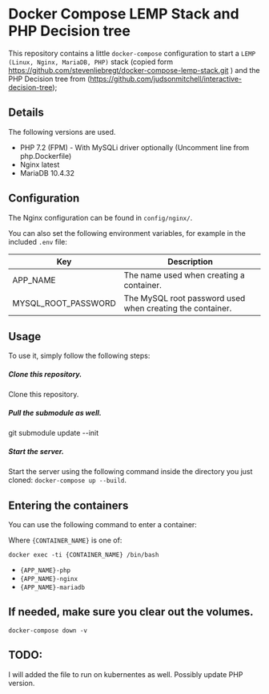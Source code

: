 # Docker Compose LEMP Stack and PHP Decision tree

This repository contains a little `docker-compose` configuration to start a `LEMP (Linux, Nginx, MariaDB, PHP)` stack (copied form https://github.com/stevenliebregt/docker-compose-lemp-stack.git ) and the PHP Decision tree from (https://github.com/judsonmitchell/interactive-decision-tree);

## Details

The following versions are used.

* PHP 7.2 (FPM) - With MySQLi driver optionally (Uncomment line from php.Dockerfile)
* Nginx latest
* MariaDB 10.4.32

## Configuration

The Nginx configuration can be found in `config/nginx/`.

You can also set the following environment variables, for example in the included `.env` file:

| Key | Description |
|-----|-------------|
|APP_NAME|The name used when creating a container.|
|MYSQL_ROOT_PASSWORD|The MySQL root password used when creating the container.|

## Usage

To use it, simply follow the following steps:

##### Clone this repository.

Clone this repository.

##### Pull the submodule as well.

git submodule update --init

##### Start the server.

Start the server using the following command inside the directory you just cloned: `docker-compose up --build`.

## Entering the containers

You can use the following command to enter a container:

Where `{CONTAINER_NAME}` is one of:

`docker exec -ti {CONTAINER_NAME} /bin/bash`
* `{APP_NAME}-php`
* `{APP_NAME}-nginx`
* `{APP_NAME}-mariadb`
  
## If needed, make sure you clear out the volumes.

`docker-compose down -v`

## TODO:
I will added the file to run on kubernentes as well.
Possibly update PHP version.

